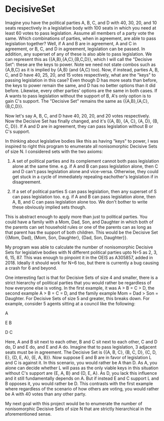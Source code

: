 # DecisiveSet
Imagine you have the political parties A, B, C, and D with 40, 30, 20, and 10 seats respectively in a legislative body with 100 seats in which you need at least 60 votes to pass legislation. Assume all members of a party vote the same. Which combinations of parties, when in agreement, are able to pass legislation together? Well, if A and B are in agreement, A and C in agreement, or B, C, and D in agreement, legislation can be passed. In addition, any superset of any of these is also able to pass legislation. We can represent this as {{A,B},{A,C},{B,C,D}}, which I will call the "Decisive Set": these are the keys to power. Note we need not state combos such as {A,B,C} as it is implied by {A,B} (and {A,C} too). Now, if instead, parties A, B, C, and D have 40, 25, 20, and 15 votes respectively, what are the "keys" to passing legislation in this case? Even though D has more seats than before, the keys to power remain the same, and D has no better options than it did before. Likewise, every other parties' options are the same in both cases. If A wants to pass legislation without the support of B, A's only option is to gain C's support. The "Decisive Set" remains the same as {{A,B},{A,C},{B,C,D}}.

Now let's say A, B, C, and D have 40, 20, 20, and 20 votes respectively. Now the Decisive Set has finally changed, and it's {{A, B}, {A, C}, {A, D}, {B, C, D}}. If A and D are in agreement, they can pass legislation without B or C's support.

In thinking about legislative bodies like this as having "keys" to power, I was inspired to right this program to enumerate all nonisomorphic Decisive Sets of size N. I considered sets with the two axioms:

1) A set of political parties and its complement cannot both pass legislation alone at the same time. e.g. if A and B can pass legislation alone, then C and D can't pass legislation alone and vice-versa. Otherwise, they could get stuck in a cycle of immediately repealing eachother's legislation if in disagreement.

2) If a set of political parties S can pass legislation, then any superset of S can pass legislation too. e.g. if A and B can pass legislation alone, then A, B, and C can pass legislation alone too. We don't bother to write these obviously implied sets though.

This is abstract enough to apply more than just to political parties. You could have a family with a Mom, Dad, Son, and Daughter in which both of the parents can set household rules or one of the parents can as long as that parent has the support of both children. This would be the Decisive Set {{Mom, Dad}, {Mom, Son, Daughter}, {Dad, Son, Daughter}}.

My program was able to calculate the number of nonisomorphic Decisive Sets for legislative bodies with N different political parties upto N=5 as 2, 3, 6, 15, 87. This was enough to pinpoint it in the OEIS as A305857, added in 2018. Ideally it should work for N=6 too, but there is currently a bug causing a crash for 6 and beyond.

One interesting fact is that for Decisive Sets of size 4 and smaller, there is a strict hierarchy of political parties that you would rather be regardless of how everyone else is voting. In the first example, it was A > B = C > D, the second example A > B = C = D, and the family example Mom = Dad > Son = Daughter. For Decisive Sets of size 5 and greater, this breaks down. For example, consider 5 agents sitting at a council like the following:

  A
  
E   B

 D C

Here, A and B sit next to each other, B and C sit next to each other, C and D do, D and E do, and E and A do. Imagine that to pass legislation, 3 adjacent seats must be in agreement. The Decisive Set is {{A, B, C}, {B, C, D}, {C, D, E}, {D, E, A}, {E, A, B}}. Now suppose E and B are in favor of legislation L and C is against it. In this scenario, you would rather be A than D. As A, you alone can decide whether L will pass as the only viable keys in this situation without C's support are {E, A, B} and {D, E, A}. As D, you lack this influence and it still fundamentally depends on A. But if instead E and C support L and B opposes it, you would rather be D. This contrasts with the first example where regardless of the scenario of how others are voting, you would rather be A with 40 votes than any other party.

My next goal with this project would be to enumerate the number of nonisomorphic Decisive Sets of size N that are strictly hierarchical in the aforementioned sense.
